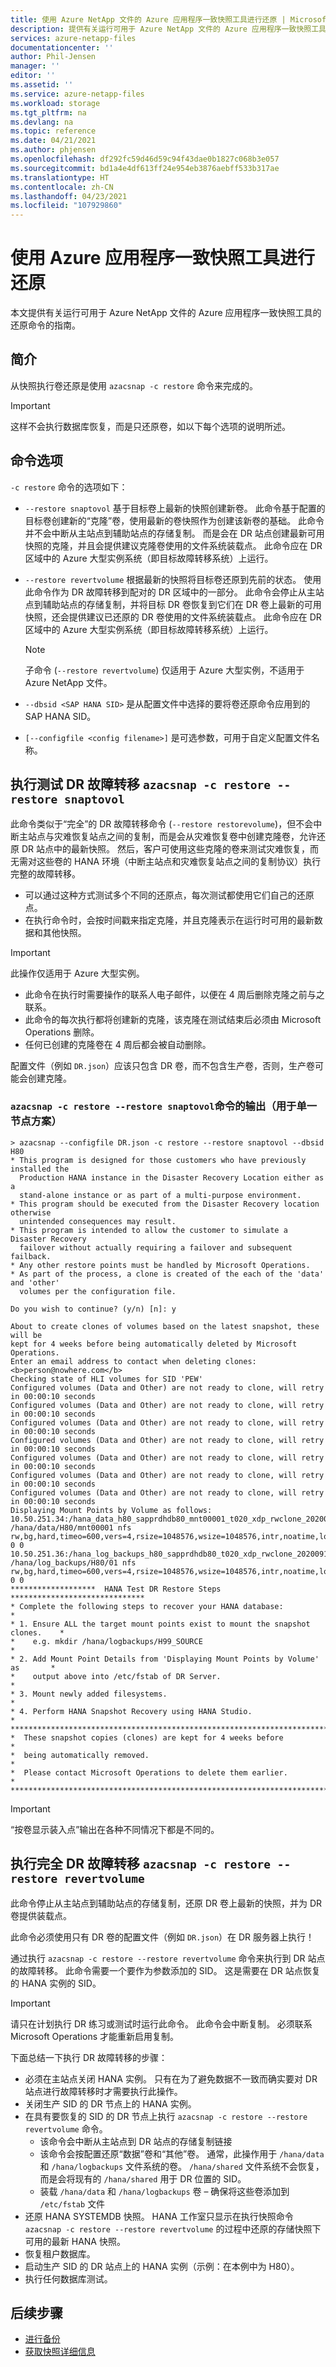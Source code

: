 ```yaml
---
title: 使用 Azure NetApp 文件的 Azure 应用程序一致快照工具进行还原 | Microsoft Docs
description: 提供有关运行可用于 Azure NetApp 文件的 Azure 应用程序一致快照工具的还原命令的指南。
services: azure-netapp-files
documentationcenter: ''
author: Phil-Jensen
manager: ''
editor: ''
ms.assetid: ''
ms.service: azure-netapp-files
ms.workload: storage
ms.tgt_pltfrm: na
ms.devlang: na
ms.topic: reference
ms.date: 04/21/2021
ms.author: phjensen
ms.openlocfilehash: df292fc59d46d59c94f43dae0b1827c068b3e057
ms.sourcegitcommit: bd1a4e4df613ff24e954eb3876aebff533b317ae
ms.translationtype: HT
ms.contentlocale: zh-CN
ms.lasthandoff: 04/23/2021
ms.locfileid: "107929860"
---
```

# <a name="restore-using-azure-application-consistent-snapshot-tool"></a>使用 Azure 应用程序一致快照工具进行还原

本文提供有关运行可用于 Azure NetApp 文件的 Azure 应用程序一致快照工具的还原命令的指南。

## <a name="introduction"></a>简介

从快照执行卷还原是使用 `azacsnap -c restore` 命令来完成的。

> [!IMPORTANT]
> 这样不会执行数据库恢复，而是只还原卷，如以下每个选项的说明所述。

## <a name="command-options"></a>命令选项

`-c restore` 命令的选项如下：

- `--restore snaptovol` 基于目标卷上最新的快照创建新卷。 此命令基于配置的目标卷创建新的“克隆”卷，使用最新的卷快照作为创建该新卷的基础。  此命令并不会中断从主站点到辅助站点的存储复制。 而是会在 DR 站点创建最新可用快照的克隆，并且会提供建议克隆卷使用的文件系统装载点。 此命令应在 DR 区域中的 Azure 大型实例系统（即目标故障转移系统）上运行。

- `--restore revertvolume` 根据最新的快照将目标卷还原到先前的状态。  使用此命令作为 DR 故障转移到配对的 DR 区域中的一部分。 此命令会停止从主站点到辅助站点的存储复制，并将目标 DR 卷恢复到它们在 DR 卷上最新的可用快照，还会提供建议已还原的 DR 卷使用的文件系统装载点。 此命令应在 DR 区域中的 Azure 大型实例系统（即目标故障转移系统）上运行。
    > [!NOTE]
    > 子命令 (`--restore revertvolume`) 仅适用于 Azure 大型实例，不适用于 Azure NetApp 文件。
- `--dbsid <SAP HANA SID>` 是从配置文件中选择的要将卷还原命令应用到的 SAP HANA SID。

- `[--configfile <config filename>]` 是可选参数，可用于自定义配置文件名称。

## <a name="perform-a-test-dr-failover-azacsnap--c-restore---restore-snaptovol"></a>执行测试 DR 故障转移 `azacsnap -c restore --restore snaptovol`

此命令类似于“完全”的 DR 故障转移命令 (`--restore restorevolume`)，但不会中断主站点与灾难恢复站点之间的复制，而是会从灾难恢复卷中创建克隆卷，允许还原 DR 站点中的最新快照。 然后，客户可使用这些克隆的卷来测试灾难恢复，而无需对这些卷的 HANA 环境（中断主站点和灾难恢复站点之间的复制协议）执行完整的故障转移。

- 可以通过这种方式测试多个不同的还原点，每次测试都使用它们自己的还原点。
- 在执行命令时，会按时间戳来指定克隆，并且克隆表示在运行时可用的最新数据和其他快照。

> [!IMPORTANT]
> 此操作仅适用于 Azure 大型实例。
>
> - 此命令在执行时需要操作的联系人电子邮件，以便在 4 周后删除克隆之前与之联系。
> - 此命令的每次执行都将创建新的克隆，该克隆在测试结束后必须由 Microsoft Operations 删除。
> - 任何已创建的克隆卷在 4 周后都会被自动删除。

配置文件（例如 `DR.json`）应该只包含 DR 卷，而不包含生产卷，否则，生产卷可能会创建克隆。

### <a name="output-of-the-azacsnap--c-restore---restore-snaptovol-command-for-single-node-scenario"></a>`azacsnap -c restore --restore snaptovol`命令的输出（用于单一节点方案）

```output
> azacsnap --configfile DR.json -c restore --restore snaptovol --dbsid H80
* This program is designed for those customers who have previously installed the
  Production HANA instance in the Disaster Recovery Location either as a
  stand-alone instance or as part of a multi-purpose environment.
* This program should be executed from the Disaster Recovery location otherwise
  unintended consequences may result.
* This program is intended to allow the customer to simulate a Disaster Recovery
  failover without actually requiring a failover and subsequent failback.
* Any other restore points must be handled by Microsoft Operations.
* As part of the process, a clone is created of the each of the 'data' and 'other'
  volumes per the configuration file.

Do you wish to continue? (y/n) [n]: y

About to create clones of volumes based on the latest snapshot, these will be
kept for 4 weeks before being automatically deleted by Microsoft Operations.
Enter an email address to contact when deleting clones: <b>person@nowhere.com</b>
Checking state of HLI volumes for SID 'PEW'
Configured volumes (Data and Other) are not ready to clone, will retry in 00:00:10 seconds
Configured volumes (Data and Other) are not ready to clone, will retry in 00:00:10 seconds
Configured volumes (Data and Other) are not ready to clone, will retry in 00:00:10 seconds
Configured volumes (Data and Other) are not ready to clone, will retry in 00:00:10 seconds
Configured volumes (Data and Other) are not ready to clone, will retry in 00:00:10 seconds
Configured volumes (Data and Other) are not ready to clone, will retry in 00:00:10 seconds
Configured volumes (Data and Other) are not ready to clone, will retry in 00:00:10 seconds
Displaying Mount Points by Volume as follows:
10.50.251.34:/hana_data_h80_sapprdhdb80_mnt00001_t020_xdp_rwclone_20200916_0256  /hana/data/H80/mnt00001 nfs  rw,bg,hard,timeo=600,vers=4,rsize=1048576,wsize=1048576,intr,noatime,lock 0 0
10.50.251.36:/hana_log_backups_h80_sapprdhdb80_t020_xdp_rwclone_20200916_0256  /hana/log_backups/H80/01 nfs  rw,bg,hard,timeo=600,vers=4,rsize=1048576,wsize=1048576,intr,noatime,lock 0 0
*******************  HANA Test DR Restore Steps  ******************************
* Complete the following steps to recover your HANA database:           *
* 1. Ensure ALL the target mount points exist to mount the snapshot clones.    *
*    e.g. mkdir /hana/logbackups/H99_SOURCE                                    *
* 2. Add Mount Point Details from 'Displaying Mount Points by Volume' as       *
*    output above into /etc/fstab of DR Server.                                *
* 3. Mount newly added filesystems.                                            *
* 4. Perform HANA Snapshot Recovery using HANA Studio.                         *
********************************************************************************
*  These snapshot copies (clones) are kept for 4 weeks before                  *
*  being automatically removed.                                                *
*  Please contact Microsoft Operations to delete them earlier.                 *
********************************************************************************
```

> [!IMPORTANT]
> “按卷显示装入点”输出在各种不同情况下都是不同的。

## <a name="perform-full-dr-failover-azacsnap--c-restore---restore-revertvolume"></a>执行完全 DR 故障转移 `azacsnap -c restore --restore revertvolume`

此命令停止从主站点到辅助站点的存储复制，还原 DR 卷上最新的快照，并为 DR 卷提供装载点。

此命令必须使用只有 DR 卷的配置文件（例如 `DR.json`）在 DR 服务器上执行！

通过执行 `azacsnap -c restore --restore revertvolume` 命令来执行到 DR 站点的故障转移。  此命令需要一个要作为参数添加的 SID。 这是需要在 DR 站点恢复的 HANA 实例的 SID。

> [!IMPORTANT]
> 请只在计划执行 DR 练习或测试时运行此命令。 此命令会中断复制。 必须联系 Microsoft Operations 才能重新启用复制。

下面总结一下执行 DR 故障转移的步骤：

- 必须在主站点关闭 HANA 实例。 只有在为了避免数据不一致而确实要对 DR 站点进行故障转移时才需要执行此操作。
- 关闭生产 SID 的 DR 节点上的 HANA 实例。
- 在具有要恢复的 SID 的 DR 节点上执行 `azacsnap -c restore --restore revertvolume` 命令。
  - 该命令会中断从主站点到 DR 站点的存储复制链接
  - 该命令会按配置还原“数据”卷和“其他”卷。  通常，此操作用于 `/hana/data` 和 `/hana/logbackups` 文件系统的卷。  `/hana/shared` 文件系统不会恢复，而是会将现有的 `/hana/shared` 用于 DR 位置的 SID。
  - 装载 `/hana/data` 和 `/hana/logbackups` 卷 – 确保将这些卷添加到 `/etc/fstab` 文件
- 还原 HANA SYSTEMDB 快照。 HANA 工作室只显示在执行快照命令 `azacsnap -c restore --restore revertvolume` 的过程中还原的存储快照下可用的最新 HANA 快照。
- 恢复租户数据库。
- 启动生产 SID 的 DR 站点上的 HANA 实例（示例：在本例中为 H80）。
- 执行任何数据库测试。

## <a name="next-steps"></a>后续步骤

- [进行备份](azacsnap-cmd-ref-backup.md)
- [获取快照详细信息](azacsnap-cmd-ref-details.md)
